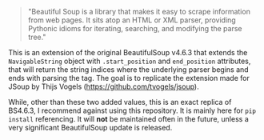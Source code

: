 > "Beautiful Soup is a library that makes it easy to scrape information
> from web pages. It sits atop an HTML or XML parser, providing Pythonic
> idioms for iterating, searching, and modifying the parse tree."

This is an extension of the original BeautifulSoup v4.6.3 that extends the `NavigableString` object
with `.start_position` and `end_position` attributes, that will return the string indices where the underlying parser begins and ends with parsing the tag.
The goal is to replicate the extension made for JSoup by Thijs Vogels (https://github.com/tvogels/jsoup).

While, other than these two added values, this is an exact replica of BS4.6.3, I recommend against using this repository. It is mainly here for `pip install`  referencing. It will **not** be maintained often in the future, unless a very significant BeautifulSoup update is released.